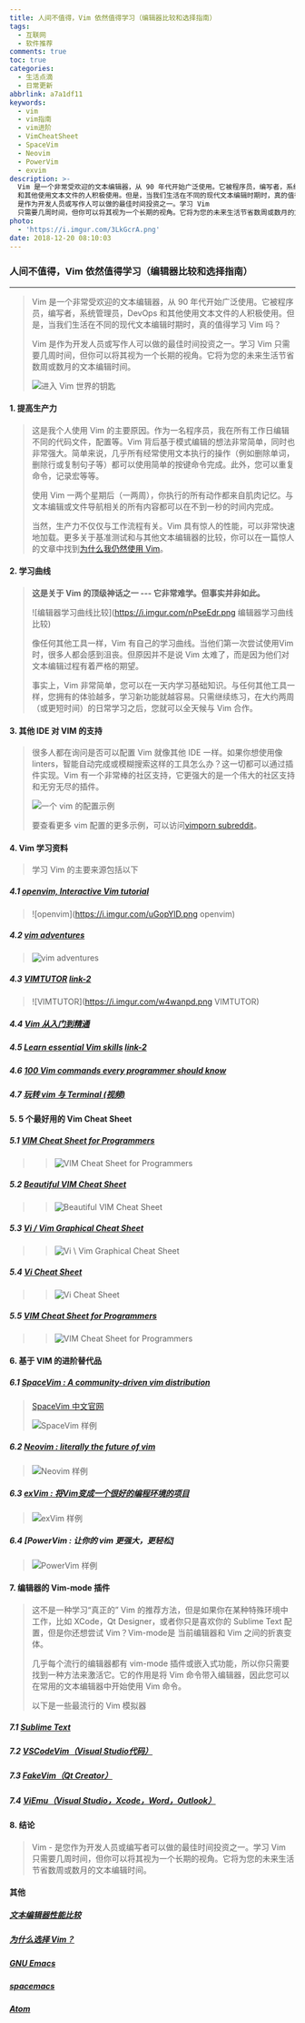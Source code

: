 ```yaml
---
title: 人间不值得，Vim 依然值得学习（编辑器比较和选择指南）
tags:
  - 互联网
  - 软件推荐
comments: true
toc: true
categories:
  - 生活点滴
  - 日常更新
abbrlink: a7a1df11
keywords:
  - vim
  - vim指南
  - vim进阶
  - VimCheatSheet
  - SpaceVim
  - Neovim
  - PowerVim
  - exvim
description: >-
  Vim 是一个非常受欢迎的文本编辑器，从 90 年代开始广泛使用。它被程序员，编写者，系统管理员，DevOps
  和其他使用文本文件的人积极使用。但是，当我们生活在不同的现代文本编辑时期时，真的值得学习 Vim 吗？Vim
  是作为开发人员或写作人可以做的最佳时间投资之一。学习 Vim
  只需要几周时间，但你可以将其视为一个长期的视角。它将为您的未来生活节省数周或数月的文本编辑时间。
photo:
  - 'https://i.imgur.com/3LkGcrA.png'
date: 2018-12-20 08:10:03
---
```

<script type="text/javascript" src="/js/src/bai.js"></script>

### 人间不值得，Vim 依然值得学习（编辑器比较和选择指南）

---
> Vim 是一个非常受欢迎的文本编辑器，从 90 年代开始广泛使用。它被程序员，编写者，系统管理员，DevOps 和其他使用文本文件的人积极使用。但是，当我们生活在不同的现代文本编辑时期时，真的值得学习 Vim 吗？
>
> Vim 是作为开发人员或写作人可以做的最佳时间投资之一。学习 Vim 只需要几周时间，但你可以将其视为一个长期的视角。它将为您的未来生活节省数周或数月的文本编辑时间。
>
> ![进入 Vim 世界的钥匙](https://i.imgur.com/RkyFnKB.png "进入 Vim 世界的钥匙")

#### 1. 提高生产力
> 这是我个人使用 Vim 的主要原因。作为一名程序员，我在所有工作日编辑不同的代码文件，配置等。Vim 背后基于模式编辑的想法非常简单，同时也非常强大。简单来说，几乎所有经常使用文本执行的操作（例如删除单词，删除行或复制句子等）都可以使用简单的按键命令完成。此外，您可以重复命令，记录宏等等。
>
> 使用 Vim 一两个星期后（一两周），你执行的所有动作都来自肌肉记忆。与文本编辑或文件导航相关的所有内容都可以在不到一秒的时间内完成。
>
> 当然，生产力不仅仅与工作流程有关。Vim 具有惊人的性能，可以非常快速地加载。更多关于基准测试和与其他文本编辑器的比较，你可以在一篇惊人的文章中找到[为什么我仍然使用 Vim](https://medium.com/commitlog/why-i-still-use-vim-67afd76b4db6)。

#### 2. 学习曲线
> **这是关于 Vim 的顶级神话之一 --- 它非常难学。但事实并非如此。**
>
> ![编辑器学习曲线比较](https://i.imgur.com/nPseEdr.png 编辑器学习曲线比较)
>
> 像任何其他工具一样，Vim 有自己的学习曲线。当他们第一次尝试使用Vim时，很多人都会感到沮丧。但原因并不是说 Vim 太难了，而是因为他们对文本编辑过程有着严格的期望。
>
> 事实上，Vim 非常简单，您可以在一天内学习基础知识。与任何其他工具一样，您拥有的体验越多，学习新功能就越容易。只需继续练习，在大约两周（或更短时间）的日常学习之后，您就可以全天候与 Vim 合作。

#### 3. 其他 IDE 对 VIM 的支持
> 很多人都在询问是否可以配置 Vim 就像其他 IDE 一样。如果你想使用像 linters，智能自动完成或模糊搜索这样的工具怎么办？这一切都可以通过插件实现。Vim 有一个非常棒的社区支持，它更强大的是一个伟大的社区支持和无穷无尽的插件。
>
> ![一个 vim 的配置示例](https://i.imgur.com/RimWsEH.png "一个 vim 的配置示例")
>
> 要查看更多 vim 配置的更多示例，可以访问[vimporn subreddit](https://www.reddit.com/r/vimporn/)。

#### 4. Vim 学习资料
> 学习 Vim 的主要来源包括以下

##### 4.1 [openvim, Interactive Vim tutorial](https://openvim.com/)
> ![openvim](https://i.imgur.com/uGopYlD.png openvim)

##### 4.2 [vim adventures](https://vim-adventures.com/)
> ![vim adventures](https://i.imgur.com/mJefISJ.png "vim adventures")

##### 4.3 [VIMTUTOR](http://www2.geog.ucl.ac.uk/~plewis/teaching/unix/vimtutor) [link-2](https://www.systutorials.com/240159/vim-tutorial-beginners-vimtutor/)
> ![VIMTUTOR](https://i.imgur.com/w4wanpd.png VIMTUTOR)

##### 4.4 [Vim 从入门到精通](https://github.com/wsdjeg/vim-galore-zh_cn/blob/master/README.md)

##### 4.5 [Learn essential Vim skills](http://vimcasts.org/) [link-2](https://item.jd.com/12056490.html)

##### 4.6 [100 Vim commands every programmer should know](https://www.catswhocode.com/blog/100-vim-commands-every-programmer-should-know)

##### 4.7 [玩转 vim 与 Terminal (视频)](https://zhuanlan.zhihu.com/vim-video)

#### 5. 5 个最好用的 Vim Cheat Sheet

##### 5.1 [VIM Cheat Sheet for Programmers](http://michael.peopleofhonoronly.com/vim/)
>> ![VIM Cheat Sheet for Programmers](https://i.imgur.com/MeR6AjS.jpg "VIM Cheat Sheet for Programmers")

##### 5.2 [Beautiful VIM Cheat Sheet](http://vimcheatsheet.com/2018/06/11/return-of-vim-cheatsheet-setting-up-shop-finding-my-voice/)
>> ![Beautiful VIM Cheat Sheet](https://i.imgur.com/Vt1hVGy.jpg "Beautiful VIM Cheat Sheet")

##### 5.3 [Vi / Vim Graphical Cheat Sheet](http://www.viemu.com/a_vi_vim_graphical_cheat_sheet_tutorial.html)
>> ![Vi \ Vim Graphical Cheat Sheet](https://i.imgur.com/1pwYVSP.jpg "Vi \ Vim Graphical Cheat Sheet")

##### 5.4 [Vi Cheat Sheet](https://www.gosquared.com/blog/vi-linux-terminal-help-sheet)
>> ![Vi Cheat Sheet](https://i.imgur.com/TBfub5z.jpg "Vi Cheat Sheet")

##### 5.5  [VIM Cheat Sheet for Programmers](https://vim.rtorr.com/lang/zh_cn/)
>> ![VIM Cheat Sheet for Programmers](https://i.imgur.com/ol5vQNv.jpg "VIM Cheat Sheet for Programmers")

#### 6. 基于 VIM 的进阶替代品

##### 6.1 [SpaceVim : A community-driven vim distribution](https://spacevim.org/)
> [SpaceVim 中文官网](https://spacevim.org/cn/)
>
> ![SpaceVim 样例](https://i.imgur.com/6Q8Ewu7.png "SpaceVim 样例")

##### 6.2 [Neovim  : literally the future of vim](https://neovim.io/)
> ![Neovim 样例](https://i.imgur.com/8Q3PSvU.png "Neovim 样例")

##### 6.3 [exVim : 将Vim变成一个很好的编程环境的项目](https://exvim.github.io/)
> ![exVim 样例](https://i.imgur.com/1dOV21d.png "exVim 样例")

##### 6.4 [PowerVim : 让你的 vim 更强大，更轻松]
> ![PowerVim 样例](https://i.imgur.com/IOGKHIc.png "PowerVim 样例")


#### 7. 编辑器的 Vim-mode 插件

> 这不是一种学习“真正的” Vim 的推荐方法，但是如果你在某种特殊环境中工作，比如 XCode，Qt Designer，或者你只是喜欢你的 Sublime Text 配置，但是你还想尝试 Vim？Vim-mode是 当前编辑器和 Vim 之间的折衷变体。
>
> 几乎每个流行的编辑器都有 vim-mode 插件或嵌入式功能，所以你只需要找到一种方法来激活它。它的作用是将 Vim 命令带入编辑器，因此您可以在常用的文本编辑器中开始使用 Vim 命令。
>
> 以下是一些最流行的 Vim 模拟器

##### 7.1 [Sublime Text](https://www.sublimetext.com/docs/3/vintage.html)

##### 7.2 [VSCodeVim（Visual Studio代码）](https://github.com/VSCodeVim/Vim)

##### 7.3 [FakeVim（Qt Creator）](http://doc.qt.io/qtcreator/creator-editor-fakevim.html)

##### 7.4 [ViEmu（Visual Studio，Xcode，Word，Outlook）](http://www.viemu.com/)

#### 8. 结论
> Vim - 是您作为开发人员或编写者可以做的最佳时间投资之一。学习 Vim 只需要几周时间，但你可以将其视为一个长期的视角。它将为您的未来生活节省数周或数月的文本编辑时间。

#### 其他

##### [文本编辑器性能比较](https://github.com/jhallen/joes-sandbox/tree/master/editor-perf)

##### [为什么选择 Vim？](http://www.terminally-incoherent.com/blog/2012/03/21/why-vim/)

##### [GNU Emacs](http://www.gnu.org/software/emacs/)

##### [spacemacs](http://spacemacs.org/)

##### [Atom](http://blog.atom.io/2017/08/08/atom-1-19.html)

